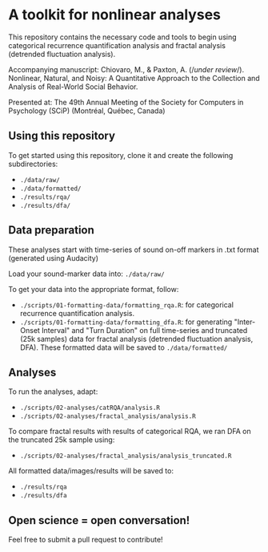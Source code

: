 # A toolkit for nonlinear analyses

This repository contains the necessary code and tools to begin using categorical recurrence quantification analysis and fractal analysis (detrended fluctuation analysis).

Accompanying manuscript: Chiovaro, M., & Paxton, A. (/*under review*/). Nonlinear, Natural, and Noisy: A Quantitative Approach to the Collection and Analysis of Real-World Social Behavior.

Presented at: The 49th Annual Meeting of the Society for Computers in Psychology (SCiP) (Montréal, Québec, Canada)

## Using this repository
To get started using this repository, clone it and create the following subdirectories:
+ `./data/raw/`
+ `./data/formatted/`
+ `./results/rqa/`
+ `./results/dfa/`

## Data preparation

These analyses start with time-series of sound on-off markers in .txt format (generated using Audacity)

Load your sound-marker data into: `./data/raw/`

To get your data into the appropriate format, follow:
+ `./scripts/01-formatting-data/formatting_rqa.R`: for categorical recurrence quantification analysis.
+ `./scripts/01-formatting-data/formatting_dfa.R`: for generating "Inter-Onset Interval" and "Turn Duration" on full time-series and truncated (25k samples) data for fractal analysis (detrended fluctuation analysis, DFA).
These formatted data will be saved to `./data/formatted/`

## Analyses

To run the analyses, adapt:
+ `./scripts/02-analyses/catRQA/analysis.R`
+ `./scripts/02-analyses/fractal_analysis/analysis.R`

To compare fractal results with results of categorical RQA, we ran DFA on the truncated 25k sample using:
+ `./scripts/02-analyses/fractal_analysis/analysis_truncated.R`

All formatted data/images/results will be saved to:
+ `./results/rqa`
+ `./results/dfa`

## Open science = open conversation!

Feel free to submit a pull request to contribute!
